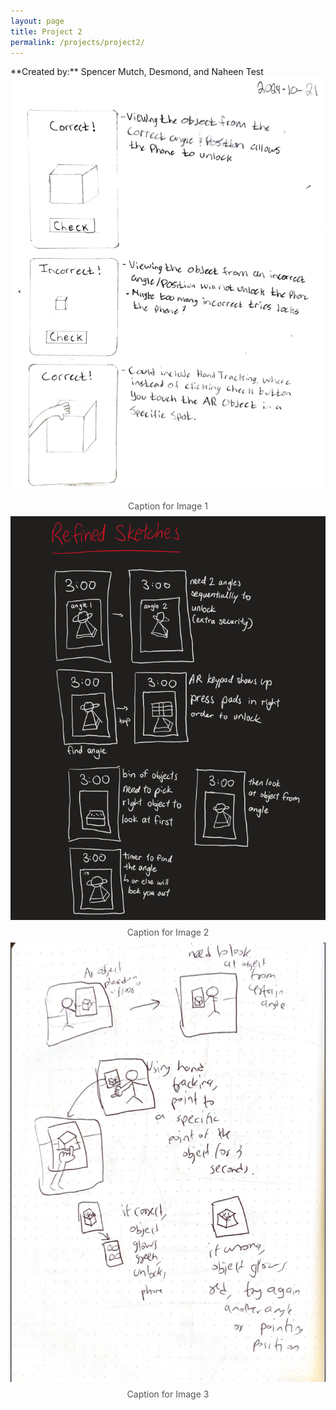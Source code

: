```yaml
---
layout: page
title: Project 2
permalink: /projects/project2/
---
```

<link rel="stylesheet" href="https://unpkg.com/swiper/swiper-bundle.min.css" />
<script src="https://unpkg.com/swiper/swiper-bundle.min.js"></script>
**Created by:** Spencer Mutch, Desmond, and Naheen
Test

<div class="swiper-container">
  <div class="swiper-wrapper">
    <div class="swiper-slide">
      <img src="/assets/images/drawing-refined.png" alt="Photo 1">
      <div class="caption">Caption for Image 1</div>
    </div>
    <div class="swiper-slide">
      <img src="/assets/images/desmond.png" alt="Photo 2">
      <div class="caption">Caption for Image 2</div>
    </div>
    <div class="swiper-slide">
      <img src="/assets/images/Naheen.png" alt="Photo 3">
      <div class="caption">Caption for Image 3</div>
    </div>
  </div>
  <!-- Add Pagination -->
  <div class="swiper-pagination"></div>
  <!-- Add Navigation -->
  <div class="swiper-button-next"></div>
  <div class="swiper-button-prev"></div>
</div>

<style>
  .swiper-container {
    width: 100%;
    height: 400px; /* Set desired height */
  }
  .swiper-slide img {
  width: 100%;
  height: auto;  /* Allow height to adjust based on aspect ratio */
  max-height: 100%; /* Limit max height to slide height */
  object-fit: contain; /* Scale the image to fit within the slide */
}
  .caption {
    text-align: center;
    font-size: 14px;
    padding: 8px;
    color: #555;
  }
</style>

<script>
  document.addEventListener("DOMContentLoaded", function() {
    new Swiper('.swiper-container', {
      loop: true,
      slidesPerView: 1,
      navigation: {
        nextEl: '.swiper-button-next',
        prevEl: '.swiper-button-prev',
      },
      pagination: {
        el: '.swiper-pagination',
        clickable: true,
      },
    });
  });
</script>
